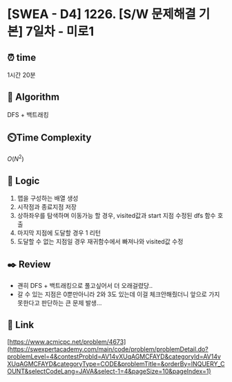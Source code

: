 # [SWEA - D4] 1226. [S/W 문제해결 기본] 7일차 - 미로1
 
## ⏰  **time**
1시간 20분

## :pushpin: **Algorithm**
DFS + 백트래킹

## ⏲️**Time Complexity**
$O(N^2)$

## :round_pushpin: **Logic**
1. 맵을 구성하는 배열 생성
2. 시작점과 종료지점 저장
3. 상하좌우를 탐색하며 이동가능 할 경우, visited값과 start 지점 수정된 dfs 함수 호출
4. 마지막 지점에 도달할 경우 1 리턴
5. 도달할 수 없는 지점일 경우 재귀함수에서 빠져나와 visited값 수정


## :black_nib: **Review**
- 괜히 DFS + 백트래킹으로 풀고싶어서 더 오래걸렸당..
- 갈 수 있는 지점은 0뿐만아니라 2와 3도 있는데 이걸 체크안해줬더니 앞으로 가지 못한다고 판단하는 큰 문제 발생...

## 📡 Link
[https://www.acmicpc.net/problem/4673](https://swexpertacademy.com/main/code/problem/problemDetail.do?problemLevel=4&contestProbId=AV14vXUqAGMCFAYD&categoryId=AV14vXUqAGMCFAYD&categoryType=CODE&problemTitle=&orderBy=INQUERY_COUNT&selectCodeLang=JAVA&select-1=4&pageSize=10&pageIndex=1)
